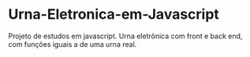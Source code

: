 # Urna-Eletronica-em-Javascript
Projeto de estudos em javascript. Urna eletrônica com front e back end, com funções iguais a de uma urna real.
